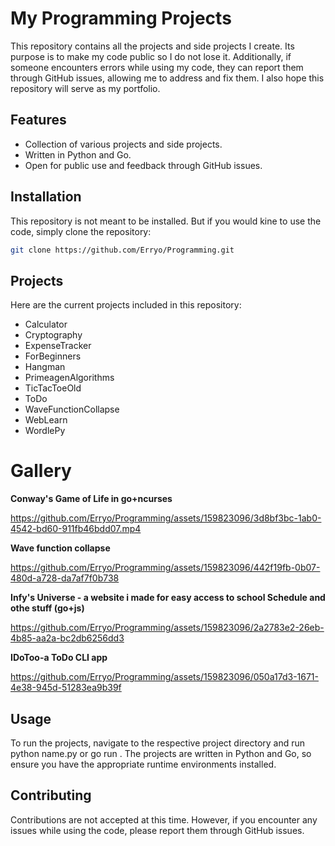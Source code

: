 # My Programming Projects

This repository contains all the projects and side projects I create. Its purpose is to make my code public so I do not lose it. Additionally, if someone encounters errors while using my code, they can report them through GitHub issues, allowing me to address and fix them. I also hope this repository will serve as my portfolio.
## Features

- Collection of various projects and side projects.
- Written in Python and Go.
- Open for public use and feedback through GitHub issues.

## Installation

This repository is not meant to be installed. But if you would kine to use the code, simply clone the repository:
```sh
git clone https://github.com/Erryo/Programming.git
```
## Projects
Here are the current projects included in this repository:
- Calculator
- Cryptography
- ExpenseTracker
- ForBeginners
- Hangman
- PrimeagenAlgorithms
- TicTacToeOld
- ToDo
- WaveFunctionCollapse
- WebLearn
- WordlePy
# Gallery 

**Conway's Game of Life in go+ncurses**

https://github.com/Erryo/Programming/assets/159823096/3d8bf3bc-1ab0-4542-bd60-911fb46bdd07.mp4

**Wave function collapse**

https://github.com/Erryo/Programming/assets/159823096/442f19fb-0b07-480d-a728-da7af7f0b738

**Infy's Universe - a website i made for easy access to school Schedule and othe stuff (go+js)**

https://github.com/Erryo/Programming/assets/159823096/2a2783e2-26eb-4b85-aa2a-bc2db6256dd3

**IDoToo-a ToDo CLI app**

https://github.com/Erryo/Programming/assets/159823096/050a17d3-1671-4e38-945d-51283ea9b39f



## Usage

To run the projects, navigate to the respective project directory and run python name.py or go run .
The projects are written in Python and Go, so ensure you have the appropriate runtime environments installed.
## Contributing

Contributions are not accepted at this time. However, if you encounter any issues while using the code, please report them through GitHub issues.
